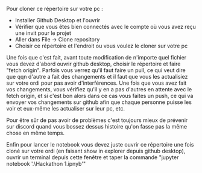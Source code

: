 Pour cloner ce répertoire sur votre pc :

- Installer Github Desktop et l'ouvrir
- Vérifier que vous êtes bien connectés avec le compte où vous avez reçu une invit pour le projet
- Aller dans File -> Clone repository
- Choisir ce répertoire et l'endroit ou vous voulez le cloner sur votre pc

Une fois que c'est fait, avant toute modification de n'importe quel fichier vous devez d'abord ouvrir github desktop, choisir le répertoire et faire "fetch origin". Parfois vous verrez qu'il faut faire un pull, ce qui
veut dire que qqn d'autre a fait des changements et il faut que vous les actualisiez sur votre ordi pour pas avoir d'interférences. Une fois que vous avez fait vos changements, vous vérifiez qu'il y en a pas d'autres
en attente avec le fetch origin, et si c'est bon alors dans ce cas vous faites un push, ce qui va envoyer vos changements sur github afin que chaque personne puisse les voir et eux-même les actualiser sur leur pc, etc.

Pour être sûr de pas avoir de problèmes c'est toujours mieux de prévenir sur discord quand vous bossez dessus histoire qu'on fasse pas la même chose en même temps.

Enfin pour lancer le notebook vous devez juste ouvrir ce répertoire une fois cloné sur votre ordi (en faisant show in explorer depuis github desktop), ouvrir un terminal depuis cette fenêtre et taper la commande 
"jupyter notebook '.\Hackathon 1.ipnyb'"

